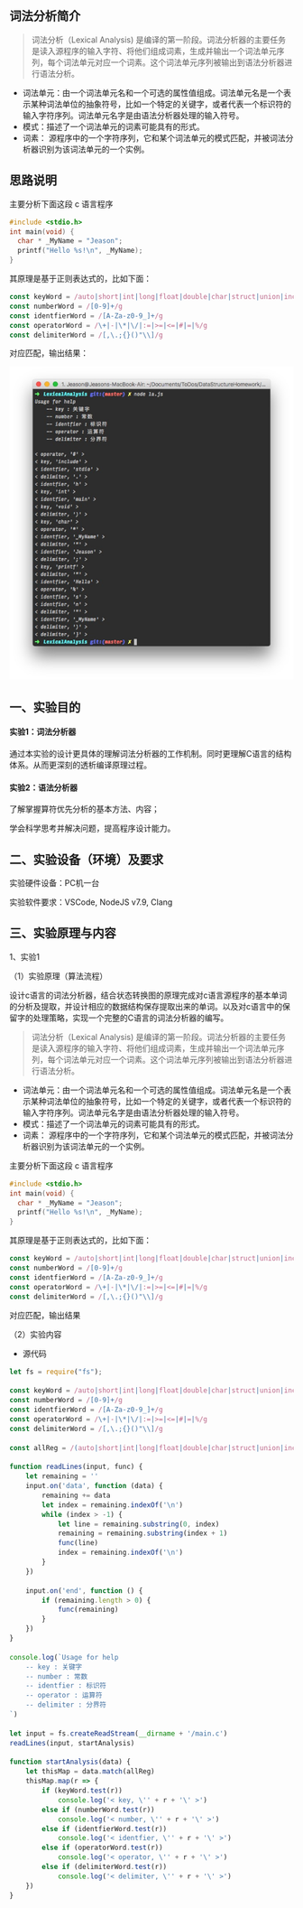 ## 词法分析简介

> 词法分析（Lexical Analysis) 是编译的第一阶段。词法分析器的主要任务是读入源程序的输入字符、将他们组成词素，生成并输出一个词法单元序列，每个词法单元对应一个词素。这个词法单元序列被输出到语法分析器进行语法分析。

 - 词法单元：由一个词法单元名和一个可选的属性值组成。词法单元名是一个表示某种词法单位的抽象符号，比如一个特定的关键字，或者代表一个标识符的输入字符序列。词法单元名字是由语法分析器处理的输入符号。
 - 模式：描述了一个词法单元的词素可能具有的形式。
 - 词素： 源程序中的一个字符序列，它和某个词法单元的模式匹配，并被词法分析器识别为该词法单元的一个实例。 

## 思路说明

主要分析下面这段 c 语言程序

```cpp
#include <stdio.h>
int main(void) {
  char * _MyName = "Jeason";
  printf("Hello %s!\n", _MyName);
}
```

其原理是基于正则表达式的，比如下面：

```javascript
const keyWord = /auto|short|int|long|float|double|char|struct|union|include|enum|typedef|const|unsigned|signed|extern|register|static|volatile|void|if|else|switch|case|for|do|while|goto|continue|break|default|sizeof|return/g
const numberWord = /[0-9]+/g
const identfierWord = /[A-Za-z0-9_]+/g
const operatorWord = /\+|-|\*|\/|:=|>=|<=|#|=|%/g
const delimiterWord = /[,\.;{}()"\\]/g
```

对应匹配，输出结果：

![](static/test1.jpg)


## 一、实验目的

#### 实验1：词法分析器 

通过本实验的设计更具体的理解词法分析器的工作机制。同时更理解C语言的结构体系。从而更深刻的透析编译原理过程。 

#### 实验2：语法分析器 

了解掌握算符优先分析的基本方法、内容； 

学会科学思考并解决问题，提高程序设计能力。

## 二、实验设备（环境）及要求

实验硬件设备：PC机一台

实验软件要求：VSCode, NodeJS v7.9, Clang

## 三、实验原理与内容

1、实验1

（1）实验原理（算法流程）

设计c语言的词法分析器，结合状态转换图的原理完成对c语言源程序的基本单词的分析及提取，并设计相应的数据结构保存提取出来的单词。以及对c语言中的保留字的处理策略，实现一个完整的C语言的词法分析器的编写。

> 词法分析（Lexical Analysis) 是编译的第一阶段。词法分析器的主要任务是读入源程序的输入字符、将他们组成词素，生成并输出一个词法单元序列，每个词法单元对应一个词素。这个词法单元序列被输出到语法分析器进行语法分析。

 - 词法单元：由一个词法单元名和一个可选的属性值组成。词法单元名是一个表示某种词法单位的抽象符号，比如一个特定的关键字，或者代表一个标识符的输入字符序列。词法单元名字是由语法分析器处理的输入符号。
 - 模式：描述了一个词法单元的词素可能具有的形式。
 - 词素： 源程序中的一个字符序列，它和某个词法单元的模式匹配，并被词法分析器识别为该词法单元的一个实例。 

主要分析下面这段 c 语言程序

```cpp
#include <stdio.h>
int main(void) {
  char * _MyName = "Jeason";
  printf("Hello %s!\n", _MyName);
}
```

其原理是基于正则表达式的，比如下面：

```javascript
const keyWord = /auto|short|int|long|float|double|char|struct|union|include|enum|typedef|const|unsigned|signed|extern|register|static|volatile|void|if|else|switch|case|for|do|while|goto|continue|break|default|sizeof|return/g
const numberWord = /[0-9]+/g
const identfierWord = /[A-Za-z0-9_]+/g
const operatorWord = /\+|-|\*|\/|:=|>=|<=|#|=|%/g
const delimiterWord = /[,\.;{}()"\\]/g
```

对应匹配，输出结果

（2）实验内容
  - 源代码 

```javascript
let fs = require("fs");

const keyWord = /auto|short|int|long|float|double|char|struct|union|include|enum|typedef|const|unsigned|signed|extern|register|static|volatile|void|if|else|switch|case|for|do|while|goto|continue|break|default|sizeof|return/g
const numberWord = /[0-9]+/g
const identfierWord = /[A-Za-z0-9_]+/g
const operatorWord = /\+|-|\*|\/|:=|>=|<=|#|=|%/g
const delimiterWord = /[,\.;{}()"\\]/g

const allReg = /(auto|short|int|long|float|double|char|struct|union|include|enum|typedef|const|unsigned|signed|extern|register|static|volatile|void|if|else|switch|case|for|do|while|goto|continue|break|default|sizeof|return)|([0-9]+)|([A-Za-z0-9_]+)|(\+|-|\*|\/|:=|>=|<=|#|=|%)|([,\.;{}()"\\])/g

function readLines(input, func) {
    let remaining = ''
    input.on('data', function (data) {
        remaining += data
        let index = remaining.indexOf('\n')
        while (index > -1) {
            let line = remaining.substring(0, index)
            remaining = remaining.substring(index + 1)
            func(line)
            index = remaining.indexOf('\n')
        }
    })

    input.on('end', function () {
        if (remaining.length > 0) {
            func(remaining)
        }
    })
}

console.log(`Usage for help
    -- key : 关键字
    -- number : 常数
    -- identfier : 标识符
    -- operator : 运算符
    -- delimiter : 分界符
`)

let input = fs.createReadStream(__dirname + '/main.c')
readLines(input, startAnalysis)

function startAnalysis(data) {
    let thisMap = data.match(allReg)
    thisMap.map(r => {
        if (keyWord.test(r))
            console.log('< key, \'' + r + '\' >')
        else if (numberWord.test(r))
            console.log('< number, \'' + r + '\' >')
        else if (identfierWord.test(r))
            console.log('< identfier, \'' + r + '\' >')
        else if (operatorWord.test(r))
            console.log('< operator, \'' + r + '\' >')
        else if (delimiterWord.test(r))
            console.log('< delimiter, \'' + r + '\' >')
    })
}
```

